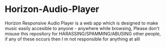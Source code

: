 # Horizon-Audio-Player
Horizon Responsive Audio Player is a web app which is designed to make music easily accesible to anyone - anywhere while browsing, Please don't misuse this repository for HARASSING/SPAMMING/ABUSING other people, if any of these occurs then I m not responsible for anything at alll
